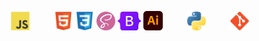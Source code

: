 <p align="center">
	<img src="/assets/javascript.svg" width="30px" alt="JS" title="JS" hspace="35px">
	<img src="/assets/html5.svg" width="30px" alt="HTML" title="HTML">
	<img src="/assets/css3.svg" width="30px" alt="CSS" title="CSS">
	<img src="/assets/sass.svg" width="30px" alt="SASS" title="SASS">
 	<img src="/assets/bootstrap.svg" width="37x" alt="bootstrap" title="bootstrap">
 	<img src="/assets/illustrator.svg" width="31.5px" alt="Ai" title="Ai">
	<img src="/assets/python.svg" width="30px" alt="Python" title="Python" hspace="35px">
  	<img src="/assets/git.svg" width="30px" alt="git" title="git">
<p/>
